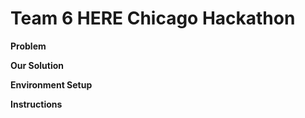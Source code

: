 # **Team 6 HERE Chicago Hackathon**

**Problem**

**Our Solution**

**Environment Setup**

**Instructions**

